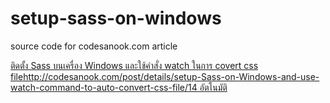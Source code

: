 # setup-sass-on-windows
source code for codesanook.com article

[ติดตั้ง Sass บนเครื่อง Windows และใช้คำสั่ง watch ในการ covert css filehttp://codesanook.com/post/details/setup-Sass-on-Windows-and-use-watch-command-to-auto-convert-css-file/14 อัตโนมัติ]()
